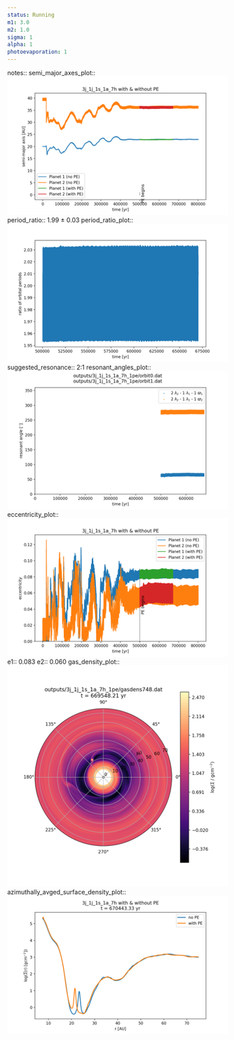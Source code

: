 ```yaml
---
status: Running
m1: 3.0
m2: 1.0
sigma: 1
alpha: 1
photoevaporation: 1
---
```


notes::
semi_major_axes_plot:: ![semi_major_axes_3j_1j_1s_1a_7h_1pe.png](plots/semi_major_axes/semi_major_axes_3j_1j_1s_1a_7h_1pe.png)
period_ratio:: 1.99 ± 0.03
period_ratio_plot:: ![period_ratio_3j_1j_1s_1a_7h_1pe.png](plots/period_ratio/period_ratio_3j_1j_1s_1a_7h_1pe.png)
suggested_resonance:: 2:1
resonant_angles_plot:: ![resonant_angles_3j_1j_1s_1a_7h_1pe.png](plots/resonant_angles/resonant_angles_3j_1j_1s_1a_7h_1pe.png)
eccentricity_plot:: ![eccentricity_3j_1j_1s_1a_7h_1pe.png](plots/eccentricity/eccentricity_3j_1j_1s_1a_7h_1pe.png)
e1:: 0.083
e2:: 0.060
gas_density_plot:: ![gas_density_3j_1j_1s_1a_7h_1pe.png](plots/gas_density/gas_density_3j_1j_1s_1a_7h_1pe.png)
azimuthally_avged_surface_density_plot:: ![azimuthally_avged_surface_density_3j_1j_1s_1a_7h_1pe.png](plots/azimuthally_avged_surface_density/azimuthally_avged_surface_density_3j_1j_1s_1a_7h_1pe.png)
